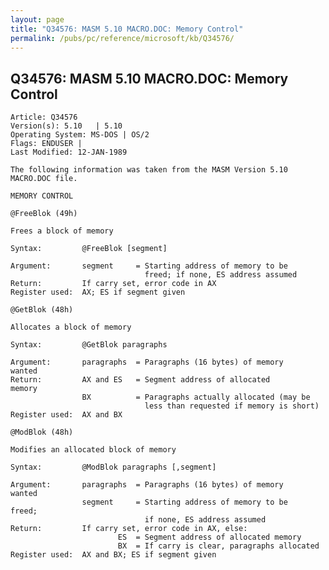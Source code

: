 ```yaml
---
layout: page
title: "Q34576: MASM 5.10 MACRO.DOC: Memory Control"
permalink: /pubs/pc/reference/microsoft/kb/Q34576/
---
```


## Q34576: MASM 5.10 MACRO.DOC: Memory Control

	Article: Q34576
	Version(s): 5.10   | 5.10
	Operating System: MS-DOS | OS/2
	Flags: ENDUSER |
	Last Modified: 12-JAN-1989
	
	The following information was taken from the MASM Version 5.10
	MACRO.DOC file.
	
	MEMORY CONTROL
	
	@FreeBlok (49h)
	
	Frees a block of memory
	
	Syntax:         @FreeBlok [segment]
	
	Argument:       segment     = Starting address of memory to be
	                              freed; if none, ES address assumed
	Return:         If carry set, error code in AX
	Register used:  AX; ES if segment given
	
	@GetBlok (48h)
	
	Allocates a block of memory
	
	Syntax:         @GetBlok paragraphs
	
	Argument:       paragraphs  = Paragraphs (16 bytes) of memory
	wanted
	Return:         AX and ES   = Segment address of allocated
	memory
	                BX          = Paragraphs actually allocated (may be
	                              less than requested if memory is short)
	Register used:  AX and BX
	
	@ModBlok (48h)
	
	Modifies an allocated block of memory
	
	Syntax:         @ModBlok paragraphs [,segment]
	
	Argument:       paragraphs  = Paragraphs (16 bytes) of memory
	wanted
	                segment     = Starting address of memory to be
	freed;
	                              if none, ES address assumed
	Return:         If carry set, error code in AX, else:
	                        ES  = Segment address of allocated memory
	                        BX  = If carry is clear, paragraphs allocated
	Register used:  AX and BX; ES if segment given
